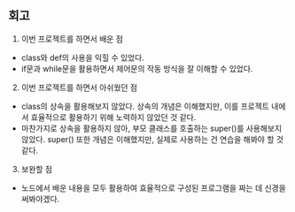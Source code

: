 ## 회고  

1) 이번 프로젝트를 하면서 배운 점
  - class와 def의 사용을 익힐 수 있었다.
  - if문과 while문을 활용하면서 제어문의 작동 방식을 잘 이해할 수 있었다.  

2) 이번 프로젝트를 하면서 아쉬웠던 점
  - class의 상속을 활용해보지 않았다. 상속의 개념은 이해했지만, 이를 프로젝트 내에서 효율적으로 활용하기 위해 노력하지 않았던 것 같다.
  - 마찬가지로 상속을 활용하지 않아, 부모 클래스를 호출하는 super()를 사용해보지 않았다. super() 또한 개념은 이해했지만, 실제로 사용하는 건 연습을 해봐야 할 것 같다.  

3) 보완할 점
  - 노드에서 배운 내용을 모두 활용하여 효율적으로 구성된 프로그램을 짜는 데 신경을 써봐야겠다.  
